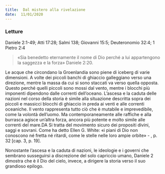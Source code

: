 ```yaml
---
title:  Dal mistero alla rivelazione
date:  11/01/2020
---
```


### Letture
Daniele 2:1-49; Atti 17:28; Salmi 138; Giovanni 15:5; Deuteronomio 32:4; 1 Pietro 2:4

> <p></p>
> «Sia benedetto eternamente il nome di Dio perché a lui appartengono la saggezza e la forza» Daniele 2:20.

Le acque che circondano la Groenlandia sono piene di iceberg di varie dimensioni. A volte dei piccoli banchi di ghiaccio galleggiano verso una direzione, mentre la massa da cui si sono staccati va verso quella opposta. Questo perché quelli piccoli sono mossi dal vento, mentre i blocchi più imponenti dipendono dalle correnti dell’oceano. L’ascesa e la caduta delle nazioni nel corso della storia è simile alla situazione descritta sopra dei piccoli e massicci blocchi di ghiaccio in preda ai venti e alle correnti oceaniche. Il vento rappresenta tutto ciò che è mutabile e imprevedibile, come la volontà dell’uomo. Ma contemporaneamente alle raffiche e alla burrasca agisce un’altra forza, ancora più potente e molto simile alle correnti del mare.DA Si tratta del movimento sicuro dei propositi divini, saggi e sovrani. Come ha detto Ellen G. White: «i piani di Dio non conoscono né fretta né ritardi, come le stelle nelle loro ampie orbite» - , p. 32 [cap. 3, p. 19].

Nonostante l’ascesa e la caduta di nazioni, le ideologie e i governi che sembrano susseguirsi a discrezione del solo capriccio umano, Daniele 2 dimostra che è il Dio del cielo, invece, a dirigere la storia verso il suo grandioso epilogo.